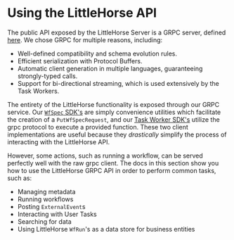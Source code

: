 # Using the LittleHorse API

The public API exposed by the LittleHorse Server is a GRPC server, defined [here](https://github.com/littlehorse-enterprises/littlehorse/blob/0.7.0/schemas/service.proto#L25). We chose GRPC for multiple reasons, including:

* Well-defined compatibility and schema evolution rules.
* Efficient serialization with Protocol Buffers.
* Automatic client generation in multiple languages, guaranteeing strongly-typed calls.
* Support for bi-directional streaming, which is used extensively by the Task Workers.

The entirety of the LittleHorse functionality is exposed through our GRPC service. Our [`WfSpec` SDK's](/docs/developer-guide/wfspec-development/) are simply convenience utilities which facilitate the creation of a `PutWfSpecRequest`, and our [Task Worker SDK's](/docs/developer-guide/task-worker-development) utilize the grpc protocol to execute a provided function. These two client implementations are useful because they _drastically_ simplify the process of interacting with the LittleHorse API.

However, some actions, such as running a workflow, can be served perfectly well with the raw grpc client. The docs in this section show you how to use the LittleHorse GRPC API in order to perform common tasks, such as:

* Managing metadata
* Running workflows
* Posting `ExternalEvent`s
* Interacting with User Tasks
* Searching for data
* Using LittleHorse `WfRun`'s as a data store for business entities
